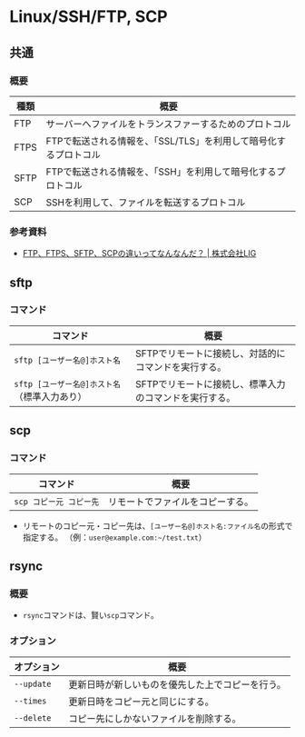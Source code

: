 # Linux/SSH/FTP, SCP

## 共通

### 概要

| 種類 | 概要                                                         |
| ---- | ------------------------------------------------------------ |
| FTP  | サーバーへファイルをトランスファーするためのプロトコル       |
| FTPS | FTPで転送される情報を、「SSL/TLS」を利用して暗号化するプロトコル |
| SFTP | FTPで転送される情報を、「SSH」を利用して暗号化するプロトコル |
| SCP  | SSHを利用して、ファイルを転送するプロトコル                  |

### 参考資料

- [FTP、FTPS、SFTP、SCPの違いってなんなんだ？ | 株式会社LIG](https://liginc.co.jp/398039)

## sftp

### コマンド

| コマンド                                     | 概要                                                   |
  | -------------------------------------------- | ------------------------------------------------------ |
| `sftp [ユーザー名@]ホスト名`                 | SFTPでリモートに接続し、対話的にコマンドを実行する。   |
| `sftp [ユーザー名@]ホスト名`（標準入力あり） | SFTPでリモートに接続し、標準入力のコマンドを実行する。 |

## scp

### コマンド

|コマンド|概要|
  |---|---|
|`scp コピー元 コピー先`|リモートでファイルをコピーする。|

- リモートのコピー元・コピー先は、`[ユーザー名@]ホスト名:ファイル名`の形式で指定する。
  （例：`user@example.com:~/test.txt`）

## rsync

### 概要

- `rsync`コマンドは、賢い`scp`コマンド。

### オプション

| オプション | 概要                                             |
  | ---------- | ------------------------------------------------ |
| `--update` | 更新日時が新しいものを優先した上でコピーを行う。 |
| `--times`  | 更新日時をコピー元と同じにする。                 |
| `--delete` | コピー先にしかないファイルを削除する。           |

